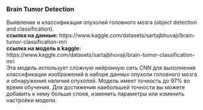 <h3>Brain Tumor Detection</h3>
Выявление и классификация опухолей головного мозга (object detection and classification).
<br>
<b>ссылка на данные: </b> https://www.kaggle.com/datasets/sartajbhuvaji/brain-tumor-classification-mri
<br>
<b>ссылка на модель в kaggle: </b> https://www.kaggle.com/datasets/sartajbhuvaji/brain-tumor-classification-mri
<br>
Эта модель использует сложную нейронную сеть CNN для выполнения классификации изображений в наборе данных опухоли головного мозга и обнаружения наличия опухолей. Модель имеет точность до 97% во время обучения. Для достижения наибольшей точности вы можете добавить к нему больше слоев, изменить параметры или изменить настройки модели.

